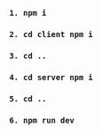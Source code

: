 ### `1. npm i`

### `2. cd client npm i`

### `3. cd ..`

### `4. cd server npm i`

### `5. cd ..`

### `6. npm run dev`

